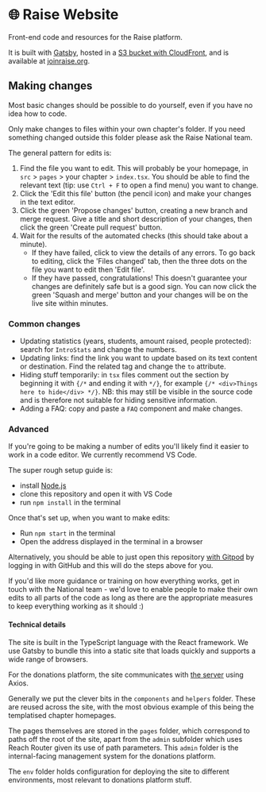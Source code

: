 # 🌐 Raise Website

Front-end code and resources for the Raise platform.

It is built with [Gatsby](https://www.gatsbyjs.com/), hosted in a [S3 bucket with CloudFront](https://aws.amazon.com/blogs/networking-and-content-delivery/amazon-s3-amazon-cloudfront-a-match-made-in-the-cloud/), and is available at [joinraise.org](https://joinraise.org).

## Making changes

Most basic changes should be possible to do yourself, even if you have no idea how to code.

Only make changes to files within your own chapter's folder. If you need something changed outside this folder please ask the Raise National team.

The general pattern for edits is:
1. Find the file you want to edit. This will probably be your homepage, in `src` > `pages` > your chapter > `index.tsx`. You should be able to find the relevant text (tip: use `Ctrl + F` to open a find menu) you want to change.
2. Click the 'Edit this file' button (the pencil icon) and make your changes in the text editor.
3. Click the green 'Propose changes' button, creating a new branch and merge request. Give a title and short description of your changes, then click the green 'Create pull request' button.
4. Wait for the results of the automated checks (this should take about a minute).
    - If they have failed, click to view the details of any errors. To go back to editing, click the 'Files changed' tab, then the three dots on the file you want to edit then 'Edit file'.
    - If they have passed, congratulations! This doesn't guarantee your changes are definitely safe but is a good sign. You can now click the green 'Squash and merge' button and your changes will be on the live site within minutes.

### Common changes

- Updating statistics (years, students, amount raised, people protected): search for `IntroStats` and change the numbers.
- Updating links: find the link you want to update based on its text content or destination. Find the related tag and change the `to` attribute.
- Hiding stuff temporarily: in `tsx` files comment out the section by beginning it with `{/*` and ending it with `*/}`, for example `{/* <div>Things here to hide</div> */}`. NB: this may still be visible in the source code and is therefore not suitable for hiding sensitive information.
- Adding a FAQ: copy and paste a `FAQ` component and make changes.

### Advanced

If you're going to be making a number of edits you'll likely find it easier to work in a code editor. We currently recommend VS Code.

The super rough setup guide is:
- install [Node.js](https://nodejs.org/en/download/)
- clone this repository and open it with VS Code
- run `npm install` in the terminal

Once that's set up, when you want to make edits:
- Run `npm start` in the terminal
- Open the address displayed in the terminal in a browser

Alternatively, you should be able to just open this repository [with Gitpod](https://gitpod.io/#https://github.com/raisenational/raise) by logging in with GitHub and this will do the steps above for you.

If you'd like more guidance or training on how everything works, get in touch with the National team - we'd love to enable people to make their own edits to all parts of the code as long as there are the appropriate measures to keep everything working as it should :)

#### Technical details

The site is built in the TypeScript language with the React framework. We use Gatsby to bundle this into a static site that loads quickly and supports a wide range of browsers.

For the donations platform, the site communicates with [the server](../server) using Axios.

Generally we put the clever bits in the `components` and `helpers` folder. These are reused across the site, with the most obvious example of this being the templatised chapter homepages.

The pages themselves are stored in the `pages` folder, which correspond to paths off the root of the site, apart from the `admin` subfolder which uses Reach Router given its use of path parameters. This `admin` folder is the internal-facing management system for the donations platform.

The `env` folder holds configuration for deploying the site to different environments, most relevant to donations platform stuff.

